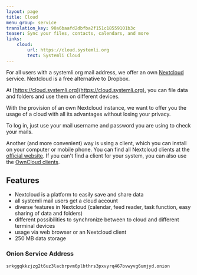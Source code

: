 ```yaml
---
layout: page
title: Cloud
menu_group: service
translation_key: 90a6baafd2dbfba2f151c18559101b3c
teaser: Sync your files, contacts, calendars, and more
links:
    cloud:
        url: https://cloud.systemli.org
        text: Systemli Cloud
---
```

For all users with a systemli.org mail address, we offer an own [Nextcloud](https://nextcloud.com/) service. Nextcloud is a free alternative to Dropbox.

At [https://cloud.systemli.org](https://cloud.systemli.org), you can file data and folders and use them on different devices.

With the provision of an own Nextcloud instance, we want to offer you the usage of a cloud with all its advantages without losing your privacy.

To log in, just use your mail username and password you are using to check your mails.

Another (and more convenient) way is using a client, which you can install on your computer or mobile phone. You can find all Nextcloud clients at the [official website](https://nextcloud.com/install/#install-clients). If you can't find a client for your system, you can also use the [OwnCloud clients](https://owncloud.org/install/#install-clients).

## Features

* Nextcloud is a platform to easily save and share data
* all systemli mail users get a cloud account
* diverse features in Nextcloud (calendar, feed reader, task function, easy sharing of data and folders)
* different possibilities to synchronize between to cloud and different terminal devices
* usage via web browser or an Nextcloud client
* 250 MB data storage

### Onion Service Address

```
srkggqkkzjzg2t6uz3lacbrpvm6plbthrs3pxvyrq467bvwyvg6umjyd.onion
```
